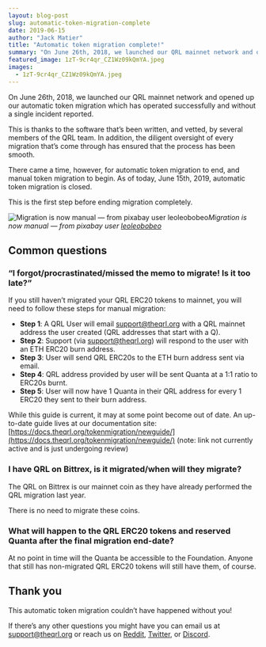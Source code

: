 ```yaml
---
layout: blog-post
slug: automatic-token-migration-complete
date: 2019-06-15
author: "Jack Matier"
title: "Automatic token migration complete!"
summary: "On June 26th, 2018, we launched our QRL mainnet network and opened up our automatic token migration which has operated successfully and without a single incident reported."
featured_image: 1zT-9cr4qr_CZ1Wz09kQmYA.jpeg
images:
  - 1zT-9cr4qr_CZ1Wz09kQmYA.jpeg
---
```


On June 26th, 2018, we launched our QRL mainnet network and opened up our automatic token migration which has operated successfully and without a single incident reported.

This is thanks to the software that’s been written, and vetted, by several members of the QRL team. In addition, the diligent oversight of every migration that’s come through has ensured that the process has been smooth.

There came a time, however, for automatic token migration to end, and manual token migration to begin. As of today, June 15th, 2019, automatic token migration is closed.

This is the first step before ending migration completely.

![Migration is now manual — from pixabay user [leoleobobeo](https://pixabay.com/users/leoleobobeo-1487549/)](./images/1zT-9cr4qr_CZ1Wz09kQmYA.jpeg)*Migration is now manual — from pixabay user [leoleobobeo](https://pixabay.com/users/leoleobobeo-1487549/)*

## Common questions

### “I forgot/procrastinated/missed the memo to migrate! Is it too late?”

If you still haven’t migrated your QRL ERC20 tokens to mainnet, you will need to follow these steps for manual migration:

* **Step 1**: A QRL User will email [support@theqrl.org](mailto:support@theqrl.org) with a QRL mainnet address the user created (QRL addresses that start with a Q).
* **Step 2**: Support (via [support@theqrl.org](mailto:support@theqrl.org)) will respond to the user with an ETH ERC20 burn address.
* **Step 3**: User will send QRL ERC20s to the ETH burn address sent via email.
* **Step 4**: QRL address provided by user will be sent Quanta at a 1:1 ratio to ERC20s burnt.
* **Step 5**: User will now have 1 Quanta in their QRL address for every 1 ERC20 they sent to their burn address.

While this guide is current, it may at some point become out of date. An up-to-date guide lives at our documentation site: [https://docs.theqrl.org/tokenmigration/newguide/](https://docs.theqrl.org/tokenmigration/newguide/) (note: link not currently active and is just undergoing review)

### I have QRL on Bittrex, is it migrated/when will they migrate?

The QRL on Bittrex is our mainnet coin as they have already performed the QRL migration last year.

There is no need to migrate these coins.

### What will happen to the QRL ERC20 tokens and reserved Quanta after the final migration end-date?

At no point in time will the Quanta be accessible to the Foundation. Anyone that still has non-migrated QRL ERC20 tokens will still have them, of course.

## Thank you

This automatic token migration couldn’t have happened without you!

If there’s any other questions you might have you can email us at support@theqrl.org or reach us on [Reddit](https://reddit.com/r/QRL/), [Twitter](https://twitter.com/qrledger), or [Discord](/discord).